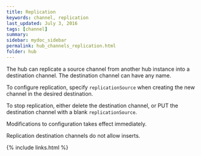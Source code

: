 ```yaml
---
title: Replication
keywords: channel, replication
last_updated: July 3, 2016
tags: [channel]
summary: 
sidebar: mydoc_sidebar
permalink: hub_channels_replication.html
folder: hub
---
```



The hub can replicate a source channel from another hub instance into a destination channel.  The destination channel can have any name.

To configure replication, specify `replicationSource` when creating the new channel in the desired destination.

To stop replication, either delete the destination channel, or PUT the destination channel with a blank `replicationSource`.

Modifications to configuration takes effect immediately.

Replication destination channels do not allow inserts.

{% include links.html %}